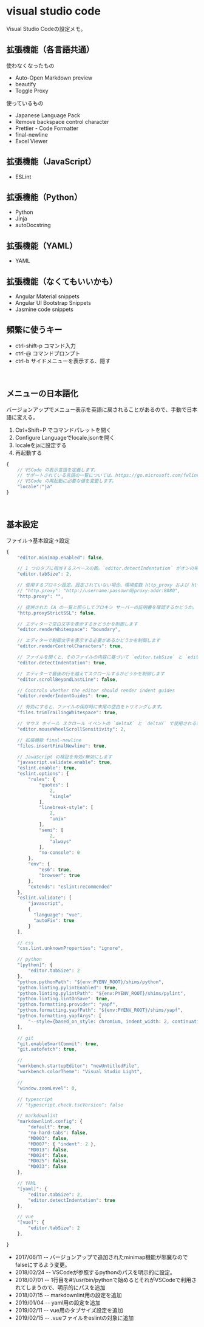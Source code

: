 
# visual studio code

[//]:# ( visual studio code / vs code / vscode )

Visual Studio Codeの設定メモ。

## 拡張機能（各言語共通）

使わなくなったもの

- Auto-Open Markdown preview
- beautify
- Toggle Proxy

使っているもの

- Japanese Language Pack
- Remove backspace control character
- Prettier - Code Formatter
- final-newline
- Excel Viewer

## 拡張機能（JavaScript）

- ESLint

## 拡張機能（Python）

- Python
- Jinja
- autoDocstring

## 拡張機能（YAML）

- YAML

## 拡張機能（なくてもいいかも）

- Angular Material snippets
- Angular UI Bootstrap Snippets
- Jasmine code snippets

## 頻繁に使うキー

- ctrl-shift-p コマンド入力
- ctrl-@ コマンドプロンプト
- ctrl-b サイドメニューを表示する、隠す

<BR>

## メニューの日本語化

バージョンアップでメニュー表示を英語に戻されることがあるので、手動で日本語に変える。

1. Ctrl+Shift+P でコマンドパレットを開く
1. Configure Languageでlocale.jsonを開く
1. localeをjaに設定する
1. 再起動する

```js
{
    // VSCode の表示言語を定義します。
    // サポートされている言語の一覧については、https://go.microsoft.com/fwlink/?LinkId=761051 をご覧ください。
    // VSCode の再起動に必要な値を変更します。
    "locale":"ja"
}
```

<BR>

## 基本設定

ファイル→基本設定→設定

```js
{
    "editor.minimap.enabled": false,

    // 1 つのタブに相当するスペースの数。`editor.detectIndentation` がオンの場合、この設定はファイル コンテンツに基づいて上書きされます。
    "editor.tabSize": 2,

    // 使用するプロキシ設定。設定されていない場合、環境変数 http_proxy および https_proxy から取得されます。
    // "http.proxy": "http://username:passowrd@proxy-addr:8080",
    "http.proxy": "",

    // 提供された CA の一覧と照らしてプロキシ サーバーの証明書を確認するかどうか。
    "http.proxyStrictSSL": false,

    // エディターで空白文字を表示するかどうかを制御します
    "editor.renderWhitespace": "boundary",

    // エディターで制御文字を表示する必要があるかどうかを制御します
    "editor.renderControlCharacters": true,

    // ファイルを開くと、そのファイルの内容に基づいて `editor.tabSize` と `editor.insertSpaces` が検出されます。
    "editor.detectIndentation": true,

    // エディターで最後の行を越えてスクロールするかどうかを制御します
    "editor.scrollBeyondLastLine": false,

    // Controls whether the editor should render indent guides
    "editor.renderIndentGuides": true,

    // 有効にすると、ファイルの保存時に末尾の空白をトリミングします。
    "files.trimTrailingWhitespace": true,

    // マウス ホイール スクロール イベントの `deltaX` と `deltaY` で使用される乗数
    "editor.mouseWheelScrollSensitivity": 2,

    // 拡張機能 final-newline
    "files.insertFinalNewline": true,

    // JavaScript の検証を有効/無効にします
    "javascript.validate.enable": true,
    "eslint.enable": true,
    "eslint.options": {
        "rules": {
            "quotes": [
                2,
                "single"
            ],
            "linebreak-style": [
                2,
                "unix"
            ],
            "semi": [
                2,
                "always"
            ],
            "no-console": 0
        },
        "env": {
            "es6": true,
            "browser": true
        },
        "extends": "eslint:recommended"
    },
    "eslint.validate": [
        "javascript",
        {
          "language": "vue",
          "autoFix": true
        }
    ],

    // css
    "css.lint.unknownProperties": "ignore",

    // python
    "[python]": {
        "editor.tabSize": 2
    },
    "python.pythonPath": "${env:PYENV_ROOT}/shims/python",
    "python.linting.pylintEnabled": true,
    "python.linting.pylintPath": "${env:PYENV_ROOT}/shims/pylint",
    "python.linting.lintOnSave": true,
    "python.formatting.provider": "yapf",
    "python.formatting.yapfPath": "${env:PYENV_ROOT}/shims/yapf",
    "python.formatting.yapfArgs": [
        "--style={based_on_style: chromium, indent_width: 2, continuation_indent_width: 2, column_limit: 120}"
    ],

    // git
    "git.enableSmartCommit": true,
    "git.autofetch": true,

    //
    "workbench.startupEditor": "newUntitledFile",
    "workbench.colorTheme": "Visual Studio Light",

    //
    "window.zoomLevel": 0,

    // typescript
    // "typescript.check.tscVersion": false

    // markdownlint
    "markdownlint.config": {
        "default": true,
        "no-hard-tabs": false,
        "MD003": false,
        "MD007": { "indent": 2 },
        "MD013": false,
        "MD024": false,
        "MD025": false,
        "MD033": false
    },

    // YAML
    "[yaml]": {
        "editor.tabSize": 2,
        "editor.detectIndentation": true
    },

    // vue
    "[vue]": {
        "editor.tabSize": 2
    },

}
```

- 2017/06/11 -- バージョンアップで追加されたminimap機能が邪魔なのでfalseにするよう変更。
- 2018/02/24 -- VSCodeが参照するpythonのパスを明示的に設定。
- 2018/07/01 -- 1行目を#!/usr/bin/pythonで始めるとそれがVSCodeで利用されてしまうので、明示的にパスを追加
- 2018/07/15 -- markdownlint用の設定を追加
- 2019/01/04 -- yaml用の設定を追加
- 2019/02/11 -- vue用のタブサイズ設定を追加
- 2019/02/15 -- .vueファイルをeslintの対象に追加
